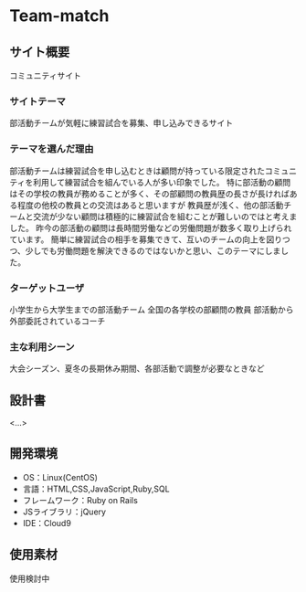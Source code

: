 # Team-match
## サイト概要
コミュニティサイト
### サイトテーマ
部活動チームが気軽に練習試合を募集、申し込みできるサイト

### テーマを選んだ理由
部活動チームは練習試合を申し込むときは顧問が持っている限定されたコミュニティを利用して練習試合を組んでいる人が多い印象でした。
特に部活動の顧問はその学校の教員が務めることが多く、その部顧問の教員歴の長さが長ければある程度の他校の教員との交流はあると思いますが
教員歴が浅く、他の部活動チームと交流が少ない顧問は積極的に練習試合を組むことが難しいのではと考えました。
昨今の部活動の顧問は長時間労働などの労働問題が数多く取り上げられています。
簡単に練習試合の相手を募集できて、互いのチームの向上を図りつつ、少しでも労働問題を解決できるのではないかと思い、このテーマにしました。

### ターゲットユーザ
小学生から大学生までの部活動チーム
全国の各学校の部顧問の教員
部活動から外部委託されているコーチ

### 主な利用シーン
大会シーズン、夏冬の長期休み期間、各部活動で調整が必要なときなど

## 設計書
<...>
## 開発環境
- OS：Linux(CentOS)
- 言語：HTML,CSS,JavaScript,Ruby,SQL
- フレームワーク：Ruby on Rails
- JSライブラリ：jQuery
- IDE：Cloud9

## 使用素材
使用検討中
